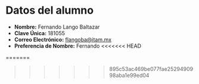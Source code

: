# Datos del alumno
- **Nombre:** Fernando Lango Baltazar
- **Clave Única:**  181055
- **Correo Electrónico:** flangoba@itam.mx
- **Preferencia de Nombre:** Fernando
<<<<<<< HEAD

=======
>>>>>>> 895c53ac469be077fae2529490998aba1e99ed04
